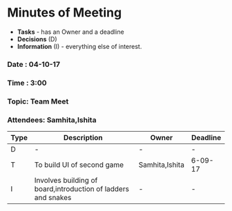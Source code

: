 # Minutes of Meeting

* **Tasks** - has an Owner and a deadline
* **Decisions** (D)
* **Information** (I) - everything else of interest.
 
### Date : 04-10-17
### Time : 3:00
### Topic: Team Meet
### Attendees: Samhita,Ishita

Type | Description | Owner | Deadline
---- | ---- | ---- | ----
D | - | - | -
T | To build UI of second game | Samhita,Ishita | 6-09-17
I | Involves building of board,introduction of ladders and snakes | - | -